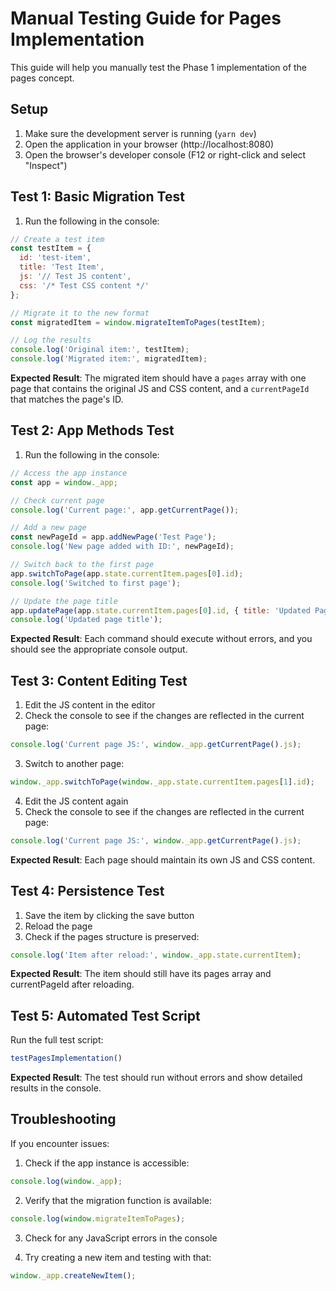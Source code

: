 # Manual Testing Guide for Pages Implementation

This guide will help you manually test the Phase 1 implementation of the pages concept.

## Setup

1. Make sure the development server is running (`yarn dev`)
2. Open the application in your browser (http://localhost:8080)
3. Open the browser's developer console (F12 or right-click and select "Inspect")

## Test 1: Basic Migration Test

1. Run the following in the console:
```javascript
// Create a test item
const testItem = {
  id: 'test-item',
  title: 'Test Item',
  js: '// Test JS content',
  css: '/* Test CSS content */'
};

// Migrate it to the new format
const migratedItem = window.migrateItemToPages(testItem);

// Log the results
console.log('Original item:', testItem);
console.log('Migrated item:', migratedItem);
```

**Expected Result**: The migrated item should have a `pages` array with one page that contains the original JS and CSS content, and a `currentPageId` that matches the page's ID.

## Test 2: App Methods Test

1. Run the following in the console:
```javascript
// Access the app instance
const app = window._app;

// Check current page
console.log('Current page:', app.getCurrentPage());

// Add a new page
const newPageId = app.addNewPage('Test Page');
console.log('New page added with ID:', newPageId);

// Switch back to the first page
app.switchToPage(app.state.currentItem.pages[0].id);
console.log('Switched to first page');

// Update the page title
app.updatePage(app.state.currentItem.pages[0].id, { title: 'Updated Page Title' });
console.log('Updated page title');
```

**Expected Result**: Each command should execute without errors, and you should see the appropriate console output.

## Test 3: Content Editing Test

1. Edit the JS content in the editor
2. Check the console to see if the changes are reflected in the current page:
```javascript
console.log('Current page JS:', window._app.getCurrentPage().js);
```

3. Switch to another page:
```javascript
window._app.switchToPage(window._app.state.currentItem.pages[1].id);
```

4. Edit the JS content again
5. Check the console to see if the changes are reflected in the current page:
```javascript
console.log('Current page JS:', window._app.getCurrentPage().js);
```

**Expected Result**: Each page should maintain its own JS and CSS content.

## Test 4: Persistence Test

1. Save the item by clicking the save button
2. Reload the page
3. Check if the pages structure is preserved:
```javascript
console.log('Item after reload:', window._app.state.currentItem);
```

**Expected Result**: The item should still have its pages array and currentPageId after reloading.

## Test 5: Automated Test Script

Run the full test script:
```javascript
testPagesImplementation()
```

**Expected Result**: The test should run without errors and show detailed results in the console.

## Troubleshooting

If you encounter issues:

1. Check if the app instance is accessible:
```javascript
console.log(window._app);
```

2. Verify that the migration function is available:
```javascript
console.log(window.migrateItemToPages);
```

3. Check for any JavaScript errors in the console

4. Try creating a new item and testing with that:
```javascript
window._app.createNewItem();
```
